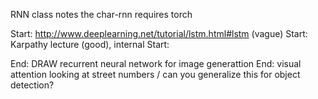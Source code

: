 RNN class notes
the char-rnn requires torch

Start: http://www.deeplearning.net/tutorial/lstm.html#lstm (vague)
Start: Karpathy lecture (good), internal 
Start: 


End: DRAW recurrent neural network for image generattion 
End: visual attention looking at street numbers / can you generalize this for object detection? 



